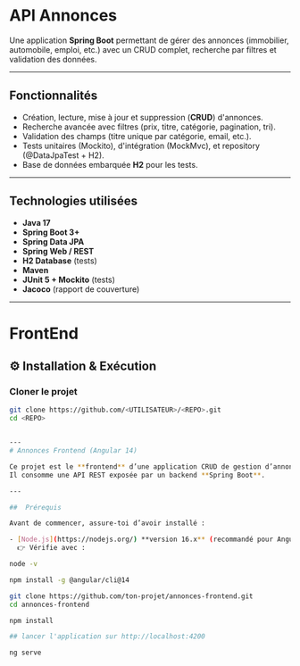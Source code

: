 #  API Annonces

Une application **Spring Boot** permettant de gérer des annonces (immobilier, automobile, emploi, etc.) avec un CRUD complet, recherche par filtres et validation des données.  

---

## Fonctionnalités

- Création, lecture, mise à jour et suppression (**CRUD**) d'annonces.  
- Recherche avancée avec filtres (prix, titre, catégorie, pagination, tri).  
- Validation des champs (titre unique par catégorie, email, etc.).  
- Tests unitaires (Mockito), d'intégration (MockMvc), et repository (@DataJpaTest + H2).  
- Base de données embarquée **H2** pour les tests.  

---

## Technologies utilisées

- **Java 17**  
- **Spring Boot 3+**  
- **Spring Data JPA**  
- **Spring Web / REST**  
- **H2 Database** (tests)  
- **Maven**  
- **JUnit 5 + Mockito** (tests)  
- **Jacoco** (rapport de couverture)  

---
# FrontEnd
## ⚙️ Installation & Exécution

###  Cloner le projet
```bash
git clone https://github.com/<UTILISATEUR>/<REPO>.git
cd <REPO>


--- 
# Annonces Frontend (Angular 14)

Ce projet est le **frontend** d’une application CRUD de gestion d’annonces, développé avec **Angular 14** et **Angular Material**.  
Il consomme une API REST exposée par un backend **Spring Boot**.

---

##  Prérequis

Avant de commencer, assure-toi d’avoir installé :

- [Node.js](https://nodejs.org/) **version 16.x** (recommandé pour Angular 14)  
  👉 Vérifie avec :  

node -v

npm install -g @angular/cli@14

git clone https://github.com/ton-projet/annonces-frontend.git
cd annonces-frontend

npm install

## lancer l'application sur http://localhost:4200

ng serve
 
